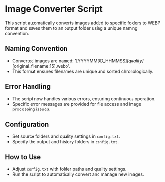 # Image Converter Script

This script automatically converts images added to specific folders to WEBP format and saves them to an output folder using a unique naming convention.

## Naming Convention
- Converted images are named: '[YYYYMMDD_HHMMSS]_[quality]_[original_filename:15].webp'.
- This format ensures filenames are unique and sorted chronologically.

## Error Handling
- The script now handles various errors, ensuring continuous operation.
- Specific error messages are provided for file access and image processing issues.

## Configuration
- Set source folders and quality settings in `config.txt`.
- Specify the output and history folders in `config.txt`.

## How to Use
- Adjust `config.txt` with folder paths and quality settings.
- Run the script to automatically convert and manage new images.
